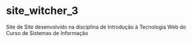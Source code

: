 # site_witcher_3
Site de Site desenvolvido na disciplina de Introdução à Tecnologia Web do Curso de Sistemas de Informação  

